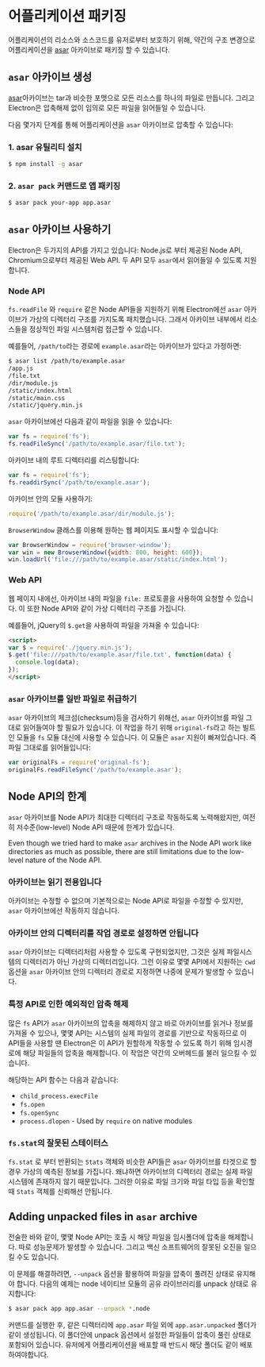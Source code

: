 ﻿# 어플리케이션 패키징

어플리케이션의 리소스와 소스코드를 유저로부터 보호하기 위해, 약간의 구조 변경으로 어플리케이션을 [asar][asar] 아카이브로 패키징 할 수 있습니다.

## `asar` 아카이브 생성

[asar][asar]아카이브는 tar과 비슷한 포맷으로 모든 리소스를 하나의 파일로 만듭니다.
그리고 Electron은 압축해제 없이 임의로 모든 파일을 읽어들일 수 있습니다.

다음 몇가지 단계를 통해 어플리케이션을 `asar` 아카이브로 압축할 수 있습니다:

### 1. asar 유틸리티 설치

```bash
$ npm install -g asar
```

### 2. `asar pack` 커맨드로 앱 패키징

```bash
$ asar pack your-app app.asar
```

## `asar` 아카이브 사용하기

Electron은 두가지의 API를 가지고 있습니다: Node.js로 부터 제공된 Node API, Chromium으로부터 제공된 Web API.
두 API 모두 `asar`에서 읽어들일 수 있도록 지원합니다.

### Node API

`fs.readFile` 와 `require` 같은 Node API들을 지원하기 위해 Electron에선 `asar` 아카이브가 가상의 디렉터리 구조를 가지도록
패치했습니다. 그래서 아카이브 내부에서 리소스들을 정상적인 파일 시스템처럼 접근할 수 있습니다.

예를들어, `/path/to`라는 경로에 `example.asar`라는 아카이브가 있다고 가정하면:

```bash
$ asar list /path/to/example.asar
/app.js
/file.txt
/dir/module.js
/static/index.html
/static/main.css
/static/jquery.min.js
```

`asar` 아카이브에선 다음과 같이 파일을 읽을 수 있습니다:

```javascript
var fs = require('fs');
fs.readFileSync('/path/to/example.asar/file.txt');
```

아카이브 내의 루트 디렉터리를 리스팅합니다:

```javascript
var fs = require('fs');
fs.readdirSync('/path/to/example.asar');
```

아카이브 안의 모듈 사용하기:

```javascript
require('/path/to/example.asar/dir/module.js');
```

`BrowserWindow` 클래스를 이용해 원하는 웹 페이지도 표시할 수 있습니다:

```javascript
var BrowserWindow = require('browser-window');
var win = new BrowserWindow({width: 800, height: 600});
win.loadUrl('file:///path/to/example.asar/static/index.html');
```

### Web API

웹 페이지 내에선, 아카이브 내의 파일을 `file:` 프로토콜을 사용하여 요청할 수 있습니다.
이 또한 Node API와 같이 가상 디렉터리 구조를 가집니다.

예를들어, jQuery의 `$.get`을 사용하여 파일을 가져올 수 있습니다:

```html
<script>
var $ = require('./jquery.min.js');
$.get('file:///path/to/example.asar/file.txt', function(data) {
  console.log(data);
});
</script>
```

### `asar` 아카이브를 일반 파일로 취급하기

`asar` 아카이브의 체크섬(checksum)등을 검사하기 위해선, `asar` 아카이브를 파일 그대로 읽어들여야 할 필요가 있습니다.
이 작업을 하기 위해 `original-fs`라고 하는 빌트인 모듈을 `fs` 모듈 대신에 사용할 수 있습니다.
이 모듈은 `asar` 지원이 빠져있습니다. 즉 파일 그대로를 읽어들입니다: 

```javascript
var originalFs = require('original-fs');
originalFs.readFileSync('/path/to/example.asar');
```

## Node API의 한계

`asar` 아카이브를 Node API가 최대한 디렉터리 구조로 작동하도록 노력해왔지만, 여전히 저수준(low-level) Node API 때문에 한계가 있습니다.

Even though we tried hard to make `asar` archives in the Node API work like
directories as much as possible, there are still limitations due to the
low-level nature of the Node API.

### 아카이브는 읽기 전용입니다

아카이브는 수정할 수 없으며 기본적으로는 Node API로 파일을 수정할 수 있지만, `asar` 아카이브에선 작동하지 않습니다.

### 아카이브 안의 디렉터리를 작업 경로로 설정하면 안됩니다

`asar` 아카이브는 디렉터리처럼 사용할 수 있도록 구현되었지만, 그것은 실제 파일시스템의 디렉터리가 아닌 가상의 디렉터리입니다.
그런 이유로 몇몇 API에서 지원하는 `cwd` 옵션을 `asar` 아카이브 안의 디렉터리 경로로 지정하면 나중에 문제가 발생할 수 있습니다.

### 특정 API로 인한 예외적인 압축 해제

많은 `fs` API가 `asar` 아카이브의 압축을 해제하지 않고 바로 아카이브를 읽거나 정보를 가져올 수 있으나, 
몇몇 API는 시스템의 실제 파일의 경로를 기반으로 작동하므로 이 API들을 사용할 땐 Electron은
이 API가 원할하게 작동할 수 있도록 하기 위해 임시경로에 해당 파일들의 압축을 해제합니다. 이 작업은 약간의 오버헤드를 불러 일으킬 수 있습니다.

해당하는 API 함수는 다음과 같습니다:

* `child_process.execFile`
* `fs.open`
* `fs.openSync`
* `process.dlopen` - Used by `require` on native modules

### `fs.stat`의 잘못된 스테이터스

`fs.stat` 로 부터 반환되는 `Stats` 객체와 비슷한 API들은 `asar` 아카이브를 타겟으로 할 경우 가상의 예측된 정보를 가집니다.
왜냐하면 아카이브의 디렉터리 경로는 실제 파일시스템에 존재하지 않기 때문입니다.
그러한 이유로 파일 크기와 파일 타입 등을 확인할 때 `Stats` 객체를 신뢰해선 안됩니다.

## Adding unpacked files in `asar` archive

전술한 바와 같이, 몇몇 Node API는 호출 시 해당 파일을 임시폴더에 압축을 해제합니다.
따로 성능문제가 발생할 수 있습니다. 그리고 백신 소프트웨어의 잘못된 오진을 일으킬 수도 있습니다.

이 문제를 해결하려면, `--unpack` 옵션을 활용하여 파일을 압축이 풀려진 상태로 유지해야 합니다.
다음의 예제는 node 네이티브 모듈의 공유 라이브러리를 unpack 상태로 유지합니다:

```bash
$ asar pack app app.asar --unpack *.node
```

커맨드를 실행한 후, 같은 디렉터리에 `app.asar` 파일 외에 `app.asar.unpacked` 폴더가 같이 생성됩니다.
이 폴더안에 unpack 옵션에서 설정한 파일들이 압축이 풀린 상태로 포함되어 있습니다.
유저에게 어플리케이션을 배포할 때 반드시 해당 폴더도 같이 배포하여야합니다.

[asar]: https://github.com/atom/asar

